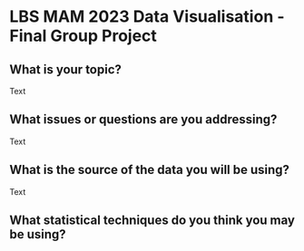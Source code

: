 # LBS MAM 2023 Data Visualisation - Final Group Project

## What is your topic?

Text

## What issues or questions are you addressing?

Text

## What is the source of the data you will be using? 

Text

## What statistical techniques do you think you may be using?
